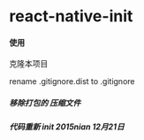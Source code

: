 # react-native-init

#### 使用

克隆本项目

rename .gitignore.dist to .gitignore


##### 移除打包的 压缩文件

##### 代码重新 init  2015nian 12月21日

